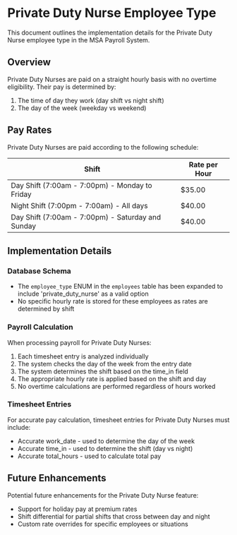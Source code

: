 # Private Duty Nurse Employee Type

This document outlines the implementation details for the Private Duty Nurse employee type in the MSA Payroll System.

## Overview

Private Duty Nurses are paid on a straight hourly basis with no overtime eligibility. Their pay is determined by:
1. The time of day they work (day shift vs night shift)
2. The day of the week (weekday vs weekend)

## Pay Rates

Private Duty Nurses are paid according to the following schedule:

| Shift                            | Rate per Hour |
|----------------------------------|--------------|
| Day Shift (7:00am - 7:00pm) - Monday to Friday | $35.00 |
| Night Shift (7:00pm - 7:00am) - All days | $40.00 |
| Day Shift (7:00am - 7:00pm) - Saturday and Sunday | $40.00 |

## Implementation Details

### Database Schema
- The `employee_type` ENUM in the `employees` table has been expanded to include 'private_duty_nurse' as a valid option
- No specific hourly rate is stored for these employees as rates are determined by shift

### Payroll Calculation
When processing payroll for Private Duty Nurses:
1. Each timesheet entry is analyzed individually
2. The system checks the day of the week from the entry date
3. The system determines the shift based on the time_in field
4. The appropriate hourly rate is applied based on the shift and day
5. No overtime calculations are performed regardless of hours worked

### Timesheet Entries
For accurate pay calculation, timesheet entries for Private Duty Nurses must include:
- Accurate work_date - used to determine the day of the week
- Accurate time_in - used to determine the shift (day vs night)
- Accurate total_hours - used to calculate total pay

## Future Enhancements
Potential future enhancements for the Private Duty Nurse feature:
- Support for holiday pay at premium rates
- Shift differential for partial shifts that cross between day and night
- Custom rate overrides for specific employees or situations
